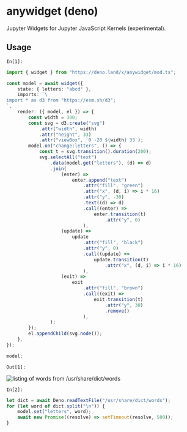 # anywidget (deno)

Jupyter Widgets for Jupyter JavaScript Kernels (experimental).

## Usage

`In[1]:`

```typescript
import { widget } from "https://deno.land/x/anywidget/mod.ts";

const model = await widget({
	state: { letters: "abcd" },
	imports: `\
import * as d3 from "https://esm.sh/d3";
`,
	render: ({ model, el }) => {
		const width = 300;
		const svg = d3.create("svg")
			.attr("width", width)
			.attr("height", 33)
			.attr("viewBox", `0 -20 ${width} 33`);
		model.on("change:letters", () => {
			const t = svg.transition().duration(200);
			svg.selectAll("text")
				.data(model.get("letters"), (d) => d)
				.join(
					(enter) =>
						enter.append("text")
							.attr("fill", "green")
							.attr("x", (d, i) => i * 16)
							.attr("y", -30)
							.text((d) => d)
							.call((enter) =>
								enter.transition(t)
									.attr("y", 0)
							),
					(update) =>
						update
							.attr("fill", "black")
							.attr("y", 0)
							.call((update) =>
								update.transition(t)
									.attr("x", (d, i) => i * 16)
							),
					(exit) =>
						exit
							.attr("fill", "brown")
							.call((exit) =>
								exit.transition(t)
									.attr("y", 30)
									.remove()
							),
				);
		});
		el.appendChild(svg.node());
	},
});

model;
```

`Out[1]:`

![listing of words from /usr/share/dict/words](https://github.com/manzt/anywidget/assets/24403730/de7e84cf-91cb-4532-9850-6763ff12ea41)

`In[2]:`

```typescript
let dict = await Deno.readTextFile("/usr/share/dict/words");
for (let word of dict.split("\n")) {
	model.set("letters", word);
	await new Promise((resolve) => setTimeout(resolve, 500));
}
```
